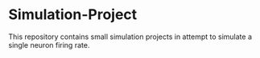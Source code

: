 # Simulation-Project
This repository contains small simulation projects in attempt to simulate a single neuron firing rate.
